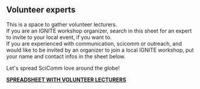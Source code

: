## Volunteer experts

This is a space to gather volunteer lecturers.  
If you are an IGNITE workshop organizer, search in this sheet for an expert to invite to your local event, if you want to.  
If you are experienced with communication, scicomm or outreach, and would like to be invited by an organizer to join a local IGNITE workshop, put your name and contact infos in the sheet below.  
  
  Let's spread SciComm love around the globe!  
  
  
[**SPREADSHEET WITH VOLUNTEER LECTURERS**](https://docs.google.com/spreadsheets/d/1T7bIKw1DQOyarVp1Ombq4HyjggTDXg48snXtAJONDFE/edit?usp=sharing)
